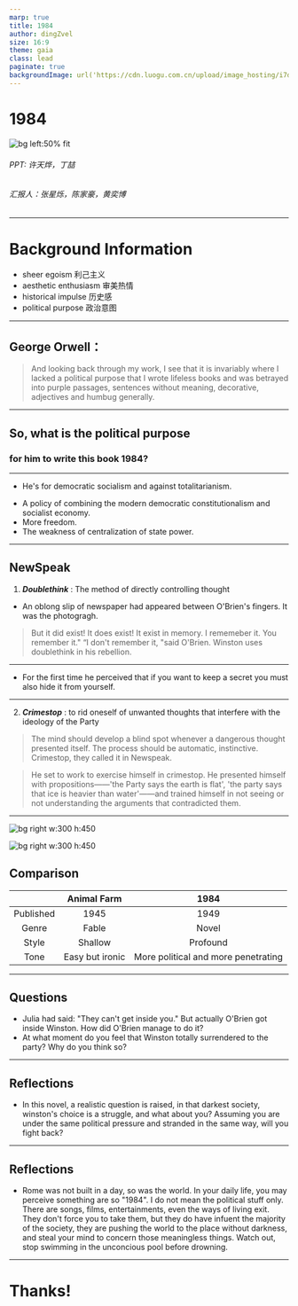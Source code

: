 ```yaml
---
marp: true
title: 1984
author: dingZvel
size: 16:9
theme: gaia
class: lead
paginate: true
backgroundImage: url('https://cdn.luogu.com.cn/upload/image_hosting/i7dqrguu.png')
---
```


# __1984__

![bg left:50% fit](https://cdn.luogu.com.cn/upload/image_hosting/646qr92k.png)
###### PPT: 许天烨，丁喆
###### 汇报人：张星烁，陈家豪，黄奕博

---

# Background Information

- sheer egoism 利己主义
- aesthetic enthusiasm 审美热情
- historical impulse 历史感
- political purpose 政治意图

---

## George Orwell：
> And looking back through my work, I see that it is invariably where I lacked a political purpose that I wrote lifeless books and was betrayed into purple passages, sentences without meaning, decorative, adjectives and humbug generally.

---

## So, what is the political purpose
### for him to write this book 1984?

---
- He's for democratic socialism and against totalitarianism. 
* A policy of combining the modern democratic constitutionalism and socialist economy. 
* More freedom.
* The weakness of centralization of state power.

---
## NewSpeak
1. _**Doublethink**_ : The method of directly controlling thought
- An oblong slip of newspaper had appeared between O'Brien's fingers. It was the photogragh.
> But it did exist! It does exist! It exist in memory. I rememeber it. You remember it."
> “I don't remember it, "said O'Brien.
> Winston uses doublethink in his rebellion.

---

- For the first time he perceived that if you want to keep a secret you must also hide it from yourself.

---

2. _**Crimestop**_ : to rid oneself of unwanted thoughts that interfere with the ideology of the Party
> The mind should develop a blind spot whenever a dangerous thought presented itself. The process should be automatic, instinctive. Crimestop, they called it in Newspeak.


> He set to work to exercise himself in crimestop. He presented himself with propositions——'the Party says the earth is flat', 'the party says that ice is heavier than water'——and trained himself in not seeing or not understanding the arguments that contradicted them.

---
![bg right w:300 h:450](https://cdn.luogu.com.cn/upload/image_hosting/2q74hnqr.png)

![bg right w:300 h:450](https://cdn.luogu.com.cn/upload/image_hosting/ro7khqgw.png)
## Comparison
| | Animal Farm | 1984 |
|:----:|:-----:| :----: |
| Published | 1945 | 1949 |
| Genre | Fable | Novel |
| Style | Shallow | Profound|
| Tone | Easy but ironic | More political and more penetrating|

---

## Questions
* Julia had said: "They can't get inside you." But actually O'Brien got inside Winston. How did O'Brien manage to do it?
* At what moment do you feel that Winston totally surrendered to the party? Why do you think so?

---

## Reflections
- In this novel, a realistic question is raised, in that darkest society, winston's choice is a struggle, and what about you? Assuming you are under the same political pressure and stranded in the same way, will you fight back?

---
## Reflections
- Rome was not built in a day, so was the world. In your daily life, you may perceive something are so "1984". I do not mean the political stuff only. There are songs, films, entertainments, even the ways of living exit. They don't force you to take them, but they do have infuent the majority of the society, they are pushing the world to the place without darkness, and steal your mind to concern those meaningless things. Watch out, stop swimming in the unconcious pool before drowning.

---
# Thanks!